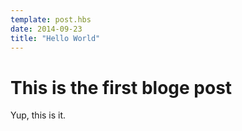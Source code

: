 ```yaml
---
template: post.hbs
date: 2014-09-23
title: "Hello World"
---
```


# This is the first bloge post

Yup, this is it.
